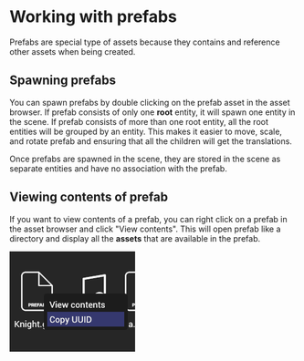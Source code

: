 # Working with prefabs

Prefabs are special type of assets because they contains and reference other assets when being created.

## Spawning prefabs

You can spawn prefabs by double clicking on the prefab asset in the asset browser. If prefab consists of only one **root** entity, it will spawn one entity in the scene. If prefab consists of more than one root entity, all the root entities will be grouped by an entity. This makes it easier to move, scale, and rotate prefab and ensuring that all the children will get the translations.

Once prefabs are spawned in the scene, they are stored in the scene as separate entities and have no association with the prefab.

## Viewing contents of prefab

If you want to view contents of a prefab, you can right click on a prefab in the asset browser and click "View contents". This will open prefab like a directory and display all the **assets** that are available in the prefab.

![Prefab view contents](../../../static/img/editor/asset-pipeline/prefab-view-contents.png)
